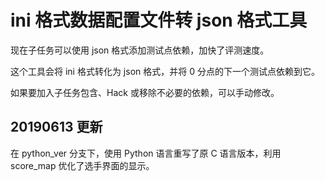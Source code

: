 # ini 格式数据配置文件转 json 格式工具

现在子任务可以使用 json 格式添加测试点依赖，加快了评测速度。

这个工具会将 ini 格式转化为 json 格式，并将 0 分点的下一个测试点依赖到它。

如果要加入子任务包含、Hack 或移除不必要的依赖，可以手动修改。

## 20190613 更新

在 python\_ver 分支下，使用 Python 语言重写了原 C 语言版本，利用 score\_map 优化了选手界面的显示。

